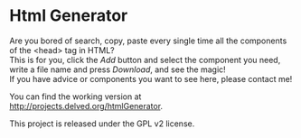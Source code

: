 Html Generator
=============

Are you bored of search, copy, paste every single time all the components of the &#60;head&#62; tag in HTML?<br/>
This is for you, click the *Add* button and select the component you need, write a file name and press *Download*, and see the magic!<br/>
If you have advice or components you want to see here, please contact me!


You can find the working version at http://projects.delved.org/htmlGenerator.

This project is released under the GPL v2 license.
